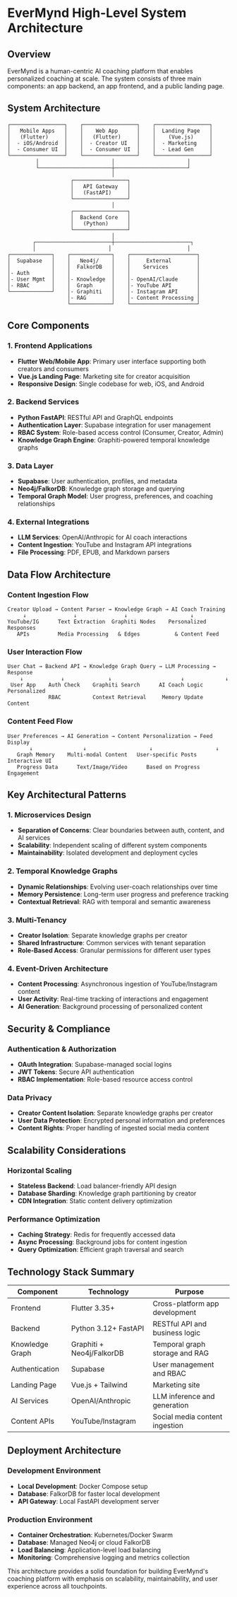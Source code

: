 # EverMynd High-Level System Architecture

## Overview
EverMynd is a human-centric AI coaching platform that enables personalized coaching at scale. The system consists of three main components: an app backend, an app frontend, and a public landing page.

## System Architecture

```
┌─────────────────┐    ┌─────────────────┐    ┌─────────────────┐
│   Mobile Apps   │    │    Web App      │    │  Landing Page   │
│   (Flutter)     │    │   (Flutter)     │    │    (Vue.js)     │
│  - iOS/Android  │    │  - Creator UI   │    │  - Marketing    │
│  - Consumer UI  │    │  - Consumer UI  │    │  - Lead Gen     │
└─────────────────┘    └─────────────────┘    └─────────────────┘
         │                       │                       │
         └───────────────────────┼───────────────────────┘
                                 │
                    ┌─────────────────┐
                    │   API Gateway   │
                    │   (FastAPI)     │
                    └─────────────────┘
                                 │
                    ┌─────────────────┐
                    │  Backend Core   │
                    │   (Python)      │
                    └─────────────────┘
                                 │
        ┌────────────────────────┼────────────────────────┐
        │                       │                        │
┌─────────────┐    ┌─────────────┐    ┌─────────────────────┐
│  Supabase   │    │   Neo4j/    │    │     External        │
│             │    │  FalkorDB   │    │    Services         │
│- Auth       │    │             │    │                     │
│- User Mgmt  │    │- Knowledge  │    │- OpenAI/Claude      │
│- RBAC       │    │  Graph      │    │- YouTube API        │
└─────────────┘    │- Graphiti   │    │- Instagram API      │
                   │- RAG        │    │- Content Processing │
                   └─────────────┘    └─────────────────────┘
```

## Core Components

### 1. Frontend Applications
- **Flutter Web/Mobile App**: Primary user interface supporting both creators and consumers
- **Vue.js Landing Page**: Marketing site for creator acquisition
- **Responsive Design**: Single codebase for web, iOS, and Android

### 2. Backend Services
- **Python FastAPI**: RESTful API and GraphQL endpoints
- **Authentication Layer**: Supabase integration for user management
- **RBAC System**: Role-based access control (Consumer, Creator, Admin)
- **Knowledge Graph Engine**: Graphiti-powered temporal knowledge graphs

### 3. Data Layer
- **Supabase**: User authentication, profiles, and metadata
- **Neo4j/FalkorDB**: Knowledge graph storage and querying
- **Temporal Graph Model**: User progress, preferences, and coaching relationships

### 4. External Integrations
- **LLM Services**: OpenAI/Anthropic for AI coach interactions
- **Content Ingestion**: YouTube and Instagram API integrations
- **File Processing**: PDF, EPUB, and Markdown parsers

## Data Flow Architecture

### Content Ingestion Flow
```
Creator Upload → Content Parser → Knowledge Graph → AI Coach Training
     ↓               ↓               ↓                    ↓
YouTube/IG      Text Extraction  Graphiti Nodes    Personalized Responses
   APIs         Media Processing   & Edges           & Content Feed
```

### User Interaction Flow
```
User Chat → Backend API → Knowledge Graph Query → LLM Processing → Response
    ↓            ↓              ↓                      ↓             ↓
 User App    Auth Check    Graphiti Search      AI Coach Logic   Personalized
             RBAC          Context Retrieval     Memory Update      Content
```

### Content Feed Flow
```
User Preferences → AI Generation → Content Personalization → Feed Display
       ↓                ↓                    ↓                    ↓
   Graph Memory    Multi-modal Content   User-specific Posts   Interactive UI
   Progress Data      Text/Image/Video      Based on Progress     Engagement
```

## Key Architectural Patterns

### 1. Microservices Design
- **Separation of Concerns**: Clear boundaries between auth, content, and AI services
- **Scalability**: Independent scaling of different system components
- **Maintainability**: Isolated development and deployment cycles

### 2. Temporal Knowledge Graphs
- **Dynamic Relationships**: Evolving user-coach relationships over time
- **Memory Persistence**: Long-term user progress and preference tracking
- **Contextual Retrieval**: RAG with temporal and semantic awareness

### 3. Multi-Tenancy
- **Creator Isolation**: Separate knowledge graphs per creator
- **Shared Infrastructure**: Common services with tenant separation
- **Role-Based Access**: Granular permissions for different user types

### 4. Event-Driven Architecture
- **Content Processing**: Asynchronous ingestion of YouTube/Instagram content
- **User Activity**: Real-time tracking of interactions and engagement
- **AI Generation**: Background processing of personalized content

## Security & Compliance

### Authentication & Authorization
- **OAuth Integration**: Supabase-managed social logins
- **JWT Tokens**: Secure API authentication
- **RBAC Implementation**: Role-based resource access control

### Data Privacy
- **Creator Content Isolation**: Separate knowledge graphs per creator
- **User Data Protection**: Encrypted personal information and preferences
- **Content Rights**: Proper handling of ingested social media content

## Scalability Considerations

### Horizontal Scaling
- **Stateless Backend**: Load balancer-friendly API design
- **Database Sharding**: Knowledge graph partitioning by creator
- **CDN Integration**: Static content delivery optimization

### Performance Optimization
- **Caching Strategy**: Redis for frequently accessed data
- **Async Processing**: Background jobs for content ingestion
- **Query Optimization**: Efficient graph traversal and search

## Technology Stack Summary

| Component | Technology | Purpose |
|-----------|------------|---------|
| Frontend | Flutter 3.35+ | Cross-platform app development |
| Backend | Python 3.12+ FastAPI | RESTful API and business logic |
| Knowledge Graph | Graphiti + Neo4j/FalkorDB | Temporal graph storage and RAG |
| Authentication | Supabase | User management and RBAC |
| Landing Page | Vue.js + Tailwind | Marketing site |
| AI Services | OpenAI/Anthropic | LLM inference and generation |
| Content APIs | YouTube/Instagram | Social media content ingestion |

## Deployment Architecture

### Development Environment
- **Local Development**: Docker Compose setup
- **Database**: FalkorDB for faster local development
- **API Gateway**: Local FastAPI development server

### Production Environment
- **Container Orchestration**: Kubernetes/Docker Swarm
- **Database**: Managed Neo4j or cloud FalkorDB
- **Load Balancing**: Application-level load balancing
- **Monitoring**: Comprehensive logging and metrics collection

This architecture provides a solid foundation for building EverMynd's coaching platform with emphasis on scalability, maintainability, and user experience across all touchpoints.